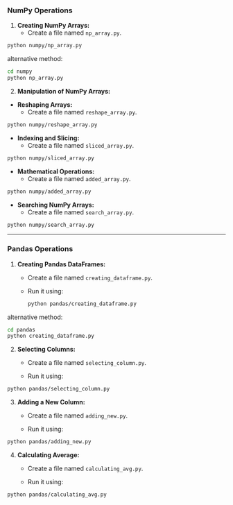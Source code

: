 
### NumPy Operations

1. **Creating NumPy Arrays:**
   - Create a file named `np_array.py`.
  
```bash
python numpy/np_array.py
```

alternative method:
```bash
cd numpy
python np_array.py
```


2. **Manipulation of NumPy Arrays:**
   
- **Reshaping Arrays:**
    - Create a file named `reshape_array.py`.
    
```bash
python numpy/reshape_array.py
```


- **Indexing and Slicing:**
    - Create a file named `sliced_array.py`.

```bash
python numpy/sliced_array.py
```



- **Mathematical Operations:**
    - Create a file named `added_array.py`.
    
```bash
python numpy/added_array.py
```



- **Searching NumPy Arrays:**
    - Create a file named `search_array.py`.

```bash
python numpy/search_array.py
```

---



### Pandas Operations


1. **Creating Pandas DataFrames:**
   - Create a file named `creating_dataframe.py`.

   - Run it using:

     ```bash
     python pandas/creating_dataframe.py
     ```

alternative method:
```bash
cd pandas
python creating_dataframe.py
```


2. **Selecting Columns:**
   - Create a file named `selecting_column.py`.

   - Run it using:

```bash
python pandas/selecting_column.py
```     



3. **Adding a New Column:**
   - Create a file named `adding_new.py`.

   - Run it using:

```bash
python pandas/adding_new.py
```



4. **Calculating Average:**
   - Create a file named `calculating_avg.py`.

   - Run it using:

```bash
python pandas/calculating_avg.py
```
